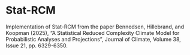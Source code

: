 # Stat-RCM
Implementation of Stat-RCM from the paper Bennedsen, Hillebrand, and Koopman (2025), “A Statistical Reduced Complexity Climate Model for Probabilistic Analyses and Projections”, Journal of Climate, Volume 38, Issue 21, pp. 6329-6350.
